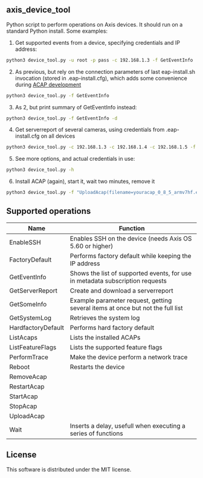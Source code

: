 axis_device_tool
----------------
Python script to perform operations on Axis devices. It should run on a
standard Python install. Some examples:

1. Get supported events from a device, specifying credentials and IP address:

  ```bash
  python3 device_tool.py -u root -p pass -c 192.168.1.3 -f GetEventInfo
  ```

2. As previous, but rely on the connection parameters of last eap-install.sh
  invocation (stored in .eap-install.cfg), which adds some convenience during
  [ACAP development](https://developer.axis.com/acap/)

  ```bash
  python3 device_tool.py -f GetEventInfo
  ```

3. As 2, but print summary of GetEventInfo instead:

  ```bash
  python3 device_tool.py -f GetEventInfo -d
  ```

4. Get serverreport of several cameras, using credentials from
  .eap-install.cfg on all devices

  ```bash
  python3 device_tool.py -c 192.168.1.3 -c 192.168.1.4 -c 192.168.1.5 -f GetServerReport
  ```

5. See more options, and actual credentials in use:

  ```bash
  python3 device_tool.py -h
  ```

6. Install ACAP (again), start it, wait two minutes, remove it

  ```bash
  python3 device_tool.py -f "UploadAcap(filename=youracap_0_8_5_armv7hf.eap)" -f ListAcaps -f "StartAcap(package=youracap)" -f "Wait(seconds=120)" -f "RemoveAcap(package=youracap)" -f ListAcaps
  ```

Supported operations
--------------------


| Name | Function |
| ---- | -------- |
| EnableSSH | Enables SSH on the device (needs Axis OS 5.60 or higher) |
| FactoryDefault | Performs factory default while keeping the IP address |
| GetEventInfo | Shows the list of supported events, for use in metadata subscription requests |
| GetServerReport | Create and download a serverreport |
| GetSomeInfo | Example parameter request, getting several items at once but not the full list |
| GetSystemLog | Retrieves the system log |
| HardfactoryDefault | Performs hard factory default |
| ListAcaps | Lists the installed ACAPs |
| ListFeatureFlags | Lists the supported feature flags |
| PerformTrace | Make the device perform a network trace |
| Reboot | Restarts the device |
| RemoveAcap | |
| RestartAcap | |
| StartAcap | |
| StopAcap | |
| UploadAcap | |
| Wait | Inserts a delay, usefull when executing a series of functions |


License
-------

This software is distributed under the MIT license.
